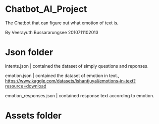 # Chatbot_AI_Project
The Chatbot that can figure out what emotion of text is.

By Veerayuth Bussararungsee 2010711102013

# Json folder
intents.json | contained the dataset of simply questions and reponses.

emotion.json | contained the dataset of emotion in text., https://www.kaggle.com/datasets/ishantjuyal/emotions-in-text?resource=download

emotion_responses.json | contained response text according to emotion.

# Assets folder
